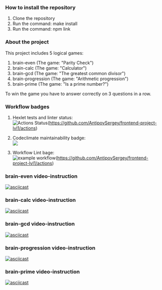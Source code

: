 ### How to install the repository
1. Clone the repository
2. Run the command: make install
3. Run the command: npm link

### About the project
This project includes 5 logical games:
1. brain-even (The game: "Parity Check")
2. brain-calc (The game: "Calculator")
3. brain-gcd (The game: "The greatest common divisor")
4. brain-progression (The game: "Arithmetic progression")
5. brain-prime (The game: "Is a prime number?")

To win the game you have to answer correctly on 3 questions in a row.

### Workflow badges
1. Hexlet tests and linter status: <br>
![Actions Status](https://github.com/AntipovSergey/frontend-project-lvl1/workflows/hexlet-check/badge.svg)(https://github.com/AntipovSergey/frontend-project-lvl1/actions)

2. Codeclimate maintainability badge: <br>
<a href="https://codeclimate.com/github/AntipovSergey/frontend-project-lvl1/maintainability"><img src="https://api.codeclimate.com/v1/badges/3ef7e2ffc77f54f60af2/maintainability" /></a>

3. Workflow Lint bage:   
![example workflow](https://github.com/AntipovSergey/frontend-project-lvl1/actions/workflows/github-actions-lint.yml/badge.svg)(https://github.com/AntipovSergey/frontend-project-lvl1/actions)

### brain-even video-instruction
[![asciicast](https://asciinema.org/a/abk1uDK4eITN2g4npDh7eZnfP.svg)](https://asciinema.org/a/abk1uDK4eITN2g4npDh7eZnfP)

### brain-calc video-instruction
[![asciicast](https://asciinema.org/a/fFCnodZY5CYvggMsbRmPIRsxc.svg)](https://asciinema.org/a/fFCnodZY5CYvggMsbRmPIRsxc)

### brain-gcd video-instruction
[![asciicast](https://asciinema.org/a/AfjORU38hQOGKHV6gFM4zSR7k.svg)](https://asciinema.org/a/AfjORU38hQOGKHV6gFM4zSR7k)

### brain-progression video-instruction
[![asciicast](https://asciinema.org/a/adJx2sLJBXbT9oD1bcCJOIFXg.svg)](https://asciinema.org/a/adJx2sLJBXbT9oD1bcCJOIFXg)

### brain-prime video-instruction
[![asciicast](https://asciinema.org/a/JKab2LY7nmN0Ujx3VvCH8alPz.svg)](https://asciinema.org/a/JKab2LY7nmN0Ujx3VvCH8alPz)
